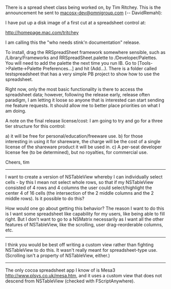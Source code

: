 There is a spread sheet class being worked on, by Tim Ritchey. This is the announcement he sent to macosx-dev@omnigroup.com (-- DavidRemahl):

I have put up a disk image of a first cut at a spreadsheet control at:

http://homepage.mac.com/tritchey

I am calling this the "who needs stink'n documentation" release.

To install, drag the RRSpreadSheet framework somewhere sensible, such as 
/Library/Frameworks and RRSpreadSheet.palette to /Developer/Palettes. 
You will need to add the palette the next time you run IB. Go to 
[Tools->Palette->Palette Preferences...] and hit (Add...). There is a 
folder called testspreadsheet that has a very simple PB project to show 
how to use the spreadsheet.

Right now, only the most basic functionality is there to access the 
spreadsheet data; however, following the release early, release often 
paradigm, I am letting it loose so anyone that is interested can start 
sending me feature requests. It should allow me to better place 
priorities on what I am doing.

A note on the final release license/cost: I am going to try and go for a 
three tier structure for this control:

a) it will be free for personal/education/freeware use.
b) for those interesting in using it for shareware, the charge will be 
the cost of a single license of the shareware product it will be used in.
c) A per-seat developer license fee (to be determined), but no 
royalties, for commercial use.

Cheers,
tim

----

I want to create a version of NSTableView whereby I can individually select cells - by this I mean not select whole rows, so that if my NSTableView consisted of 4 rows and 4 columns the user could select/highlight the center 4 of 16 cells (the intersection of the 2 middle columns and the 2 middle rows). Is it possible to do this? 

How would one go about getting this behavior? The reason I want to do this is I want some spreadsheet like capability for my users, like being able to fill right. But I don't want to go to a NSMatrix necessarily as I want all the other features of NSTableView, like the scrolling, user drag-reorderable columns, etc.

----

I think you would be best off writing a custom view rather than fighting NSTableView to do this. It wasn't really meant for spreadsheet-type use. (Scrolling isn't a property of NSTableView, either.)

----

The only cocoa spreadsheet app I know of is Mesa3 http://www.plsys.co.uk/mesa.htm, and it uses a custom view that does not descend from NSTableView (checked with FScriptAnywhere).
